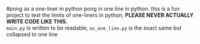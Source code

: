 #pong as a one-liner in python
pong in one line in python. this is a fun project to test the limits of one-liners in python, <b>PLEASE NEVER ACTUALLY WRITE CODE LIKE THIS.</b>
<br>
`main.py` is written to be readable, `as_one_line.py` is the exact same but collapsed to one line